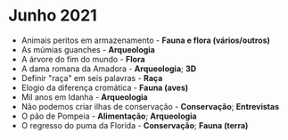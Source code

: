 # Junho 2021

* Animais peritos em armazenamento - **Fauna e flora (vários/outros)**
* As múmias guanches - **Arqueologia**
* A árvore do fim do mundo - **Flora**
* A dama romana da Amadora - **Arqueologia**; **3D**
* Definir "raça" em seis palavras - **Raça**
* Elogio da diferença cromática - **Fauna (aves)**
* Mil anos em Idanha - **Arqueologia**
* Não podemos criar ilhas de conservação - **Conservação**; **Entrevistas**
* O pão de Pompeia - **Alimentação**; **Arqueologia**
* O regresso do puma da Florida - **Conservação**; **Fauna (terra)**
